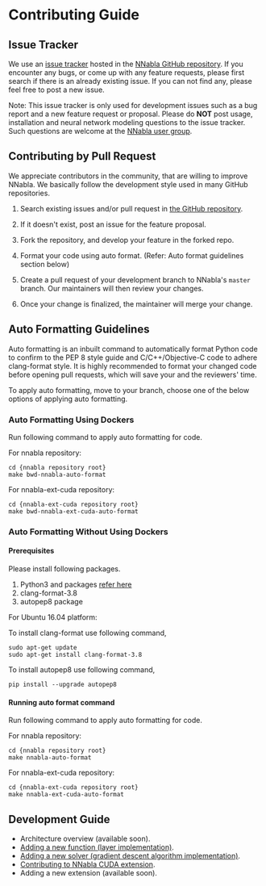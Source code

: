 # Contributing Guide

## Issue Tracker

We use an [issue tracker](https://github.com/sony/nnabla/issues) hosted in the [NNabla GitHub repository](https://github.com/sony/nnabla).
If you encounter any bugs, or come up with any feature requests, please first search if there is an already existing issue. If you can not find any, please feel free to post a new issue.

Note:
    This issue tracker is only used for development issues such as a bug report and a new feature request or proposal.
    Please do **NOT** post usage, installation and neural network modeling questions to the issue tracker.
    Such questions are welcome at the [NNabla user group](https://groups.google.com/forum/#!forum/nnabla).


## Contributing by Pull Request


We appreciate contributors in the community, that are willing to improve NNabla.
We basically follow the development style used in many GitHub repositories.

1. Search existing issues and/or pull request in
   [the GitHub repository](https://github.com/sony/nnabla).

2. If it doesn't exist, post an issue for the feature proposal.

3. Fork the repository, and develop your feature in the forked repo.

4. Format your code using auto format. (Refer: Auto format guidelines section below)

5. Create a pull request of your development branch to NNabla's `master` branch.
   Our maintainers will then review your changes.

6. Once your change is finalized, the maintainer will merge your change.


## Auto Formatting Guidelines

Auto formatting  is an inbuilt command to automatically format Python code to confirm to the PEP 8 style guide and C/C++/Objective-C code to adhere clang-format style.
It is highly recommended to format your changed code before opening pull requests, which will save your and the reviewers' time.

To apply auto formatting, move to your branch, choose one of the below options of applying auto formatting.
 
### Auto Formatting Using Dockers

Run following command to apply auto formatting for code.

For nnabla repository:
```shell
cd {nnabla repository root}
make bwd-nnabla-auto-format
```
For nnabla-ext-cuda repository:
```shell
cd {nnabla-ext-cuda repository root}
make bwd-nnabla-ext-cuda-auto-format
```

### Auto Formatting Without Using Dockers

#### Prerequisites

Please install following packages.
1. Python3 and packages [refer here](https://nnabla.readthedocs.io/en/latest/python/install_on_linux.html#prerequisites)
2. clang-format-3.8
3. autopep8 package

For Ubuntu 16.04 platform:

To install clang-format use following command,
```shell
sudo apt-get update
sudo apt-get install clang-format-3.8
```
To install autopep8 use following command,
```shell
pip install --upgrade autopep8
```
#### Running auto format command

Run following command to apply auto formatting for code.

For nnabla repository:
```shell
cd {nnabla repository root}
make nnabla-auto-format
```
For nnabla-ext-cuda repository:
```shell
cd {nnabla-ext-cuda repository root}
make nnabla-ext-cuda-auto-format
```
## Development Guide

* Architecture overview (available soon).
* [Adding a new function (layer implementation)](doc/contributing/add_function.md).
* [Adding a new solver (gradient descent algorithm implementation)](doc/contributing/add_solver.md).
* [Contributing to NNabla CUDA extension](https://github.com/sony/nnabla-ext-cuda/blob/master/CONTRIBUTING.md).
* Adding a new extension (available soon).
